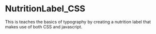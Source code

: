 # NutritionLabel_CSS
This is teaches the basics of typography by creating a nutrition label that makes use of both CSS and javascript.